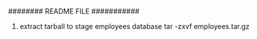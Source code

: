 ######## README FILE ###########

1. extract tarball to stage employees database
	tar -zxvf employees.tar.gz
